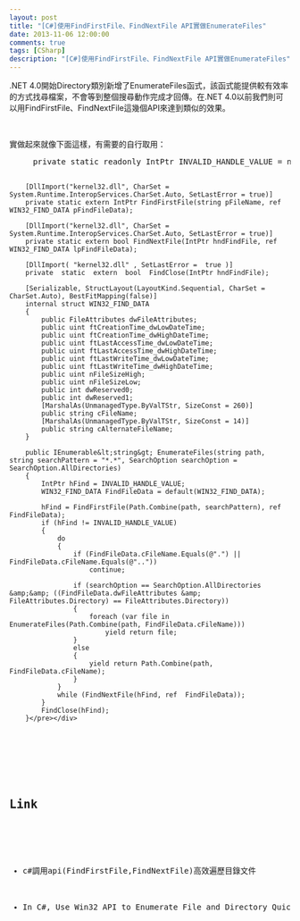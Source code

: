 ```yaml
---
layout: post
title: "[C#]使用FindFirstFile、FindNextFile API實做EnumerateFiles"
date: 2013-11-06 12:00:00
comments: true
tags: [CSharp]
description: "[C#]使用FindFirstFile、FindNextFile API實做EnumerateFiles"
---
```

<p>.NET 4.0開始Directory類別新增了EnumerateFiles函式，該函式能提供較有效率的方式找尋檔案，不會等到整個搜尋動作完成才回傳。在.NET 4.0以前我們則可以用FindFirstFile、FindNextFile這幾個API來達到類似的效果。</p>  <p> </p>  <p>實做起來就像下面這樣，有需要的自行取用：</p>  <div style="padding-bottom: 0px; margin: 0px; padding-left: 0px; padding-right: 0px; display: inline; float: none; padding-top: 0px" id="scid:812469c5-0cb0-4c63-8c15-c81123a09de7:cd2cbbeb-7d05-4934-9db3-914ccaefcdd8" class="wlWriterSmartContent"><pre name="code" class="c#">		private static readonly IntPtr INVALID_HANDLE_VALUE = new IntPtr(-1); 

		[DllImport("kernel32.dll", CharSet = System.Runtime.InteropServices.CharSet.Auto, SetLastError = true)]
		private static extern IntPtr FindFirstFile(string pFileName, ref  WIN32_FIND_DATA pFindFileData);

		[DllImport("kernel32.dll", CharSet = System.Runtime.InteropServices.CharSet.Auto, SetLastError = true)]
		private static extern bool FindNextFile(IntPtr hndFindFile, ref  WIN32_FIND_DATA lpFindFileData);  

		[DllImport( "kernel32.dll" , SetLastError =  true )]  
		private  static  extern  bool  FindClose(IntPtr hndFindFile);     

		[Serializable, StructLayout(LayoutKind.Sequential, CharSet = CharSet.Auto), BestFitMapping(false)]
		internal struct WIN32_FIND_DATA
		{
			public FileAttributes dwFileAttributes;
			public uint ftCreationTime_dwLowDateTime;
			public uint ftCreationTime_dwHighDateTime;
			public uint ftLastAccessTime_dwLowDateTime;
			public uint ftLastAccessTime_dwHighDateTime;
			public uint ftLastWriteTime_dwLowDateTime;
			public uint ftLastWriteTime_dwHighDateTime;
			public uint nFileSizeHigh;
			public uint nFileSizeLow;
			public int dwReserved0;
			public int dwReserved1;
			[MarshalAs(UnmanagedType.ByValTStr, SizeConst = 260)]
			public string cFileName;
			[MarshalAs(UnmanagedType.ByValTStr, SizeConst = 14)]
			public string cAlternateFileName;
		}

		public IEnumerable&lt;string&gt; EnumerateFiles(string path, string searchPattern = "*.*", SearchOption searchOption = SearchOption.AllDirectories)
		{
			IntPtr hFind = INVALID_HANDLE_VALUE;
			WIN32_FIND_DATA FindFileData = default(WIN32_FIND_DATA);

			hFind = FindFirstFile(Path.Combine(path, searchPattern), ref  FindFileData);
			if (hFind != INVALID_HANDLE_VALUE)
			{
				do
				{
					if (FindFileData.cFileName.Equals(@".") || FindFileData.cFileName.Equals(@".."))
						continue;

					if (searchOption == SearchOption.AllDirectories &amp;&amp; ((FindFileData.dwFileAttributes &amp; FileAttributes.Directory) == FileAttributes.Directory))
					{
						foreach (var file in EnumerateFiles(Path.Combine(path, FindFileData.cFileName)))
							yield return file;
					}
					else
					{
						yield return Path.Combine(path, FindFileData.cFileName);
					}
				}
				while (FindNextFile(hFind, ref  FindFileData));
			}
			FindClose(hFind);
		}</pre></div>

<p> </p>

<h2>Link</h2>

<ul>
  <li>c#調用api(FindFirstFile,FindNextFile)高效遍歷目錄文件 </li>

  <li>In C#, Use Win32 API to Enumerate File and Directory Quickly </li>
</ul>